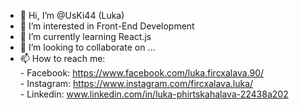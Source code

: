 - 👋 Hi, I’m @UsKi44 (Luka)
- 👀 I’m interested in Front-End Development
- 🌱 I’m currently learning React.js
- 💞️ I’m looking to collaborate on ...
- 📫 How to reach me:</br> - Facebook: https://www.facebook.com/luka.fircxalava.90/  </br> - Instagram: https://www.instagram.com/fircxalava.luka/ </br> - Linkedin: www.linkedin.com/in/luka-phirtskahalava-22438a202

<!---
UsKi44/UsKi44 is a ✨ special ✨ repository because its `README.md` (this file) appears on your GitHub profile.
You can click the Preview link to take a look at your changes.
--->
